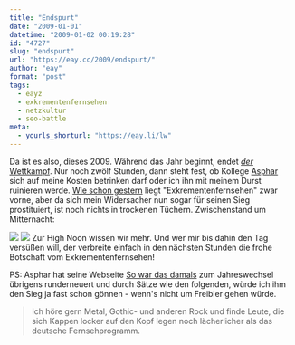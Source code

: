 ```yaml
---
title: "Endspurt"
date: "2009-01-01"
datetime: "2009-01-02 00:19:28"
id: "4727"
slug: "endspurt"
url: "https://eay.cc/2009/endspurt/"
author: "eay"
format: "post"
tags:
  - eayz
  - exkrementenfernsehen
  - netzkultur
  - seo-battle
meta:
  - yourls_shorturl: "https://eay.li/lw"
---
```


Da ist es also, dieses 2009. Während das Jahr beginnt, endet [_der_ Wettkampf](//eay.cc/2008/der-kampf-der-kampfe/). Nur noch zwölf Stunden, dann steht fest, ob Kollege [Asphar](http://so-war-das-damals.de/) sich auf meine Kosten betrinken darf oder ich ihn mit meinem Durst ruinieren werde. [Wie schon gestern](//eay.cc/2008/zwischenstand/) liegt "Exkrementenfernsehen" zwar vorne, aber da sich mein Widersacher nun sogar für seinen Sieg prostituiert, ist noch nichts in trockenen Tüchern. Zwischenstand um Mitternacht:

[![](/uploads/2009/endspurt_exkrementenfernsehen.gif)](http://www.google.de/search?q=%22exkrementenfernsehen%22) ![](/uploads/2009/endspurt_kc.gif) Zur High Noon wissen wir mehr. Und wer mir bis dahin den Tag versüßen will, der verbreite einfach in den nächsten Stunden die frohe Botschaft vom Exkrementenfernsehen!

PS: Asphar hat seine Webseite [So war das damals](http://so-war-das-damals.de/) zum Jahreswechsel übrigens runderneuert und durch Sätze wie den folgenden, würde ich ihm den Sieg ja fast schon gönnen - wenn's nicht um Freibier gehen würde.

> Ich höre gern Metal, Gothic- und anderen Rock und finde Leute, die sich Kappen locker auf den Kopf legen noch lächerlicher als das deutsche Fernsehprogramm.
